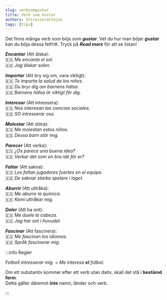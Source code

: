 ```yaml
---
slug: verbsomgustar
title: Verb som Gustar
authors: Intresseratlejon
tags: [tips]
---
```


Det finns många verb som böjs som ***gustar***. Vet du hur man böjer ***gustar*** kan du böja dessa felfritt. Tryck på ***Read more*** för att se listan!

<!--truncate-->

***Encantar*** (Att älska):     
🇪🇸 *Me encanta el sol.*     
🇸🇪 *Jag älskar solen.*

***Importar*** (Att bry sig om, vara viktigt):     
🇪🇸 *Te importa la salud de los niños.*     
🇸🇪 *Du bryr dig om barnens hälsa.*    
🇸🇪 *Barnens hälsa är viktigt för dig.*    

***Interesar*** (Att intressera):    
🇪🇸 *Nos interesan las ciencias sociales.*    
🇸🇪 *SO intresserar oss.*    

***Molestar*** (Att störa):    
🇪🇸 *Me molestan estos niños.*     
🇸🇪 *Dessa barn stör mig.*     

***Parecer*** (Att verka):    
🇪🇸 *¿Os parece una buena idea?*     
🇸🇪 *Verkar det som en bra idé för er?*    

***Faltar*** (Att sakna):     
🇪🇸 *Les faltan jugadores fuertes en el equipo.*      
🇸🇪 *De saknar starka spelare i laget.*     

***Aburrir*** (Att uttråka):    
🇪🇸 *Me aburre la química.*     
🇸🇪 *Kemi uttråkar mig.*    

***Doler*** (Att ha ont):    
🇪🇸 *Me duele la cabeza.*     
🇸🇪 *Jag har ont i huvudet.*     

***Fascinar*** (Att fascinera):    
🇪🇸 *Me fascinan los idiomas.*    
🇸🇪 *Språk fascinerar mig.*    

:::info Regler

*Fotboll intresserar mig.* = *Me interesa **el** fútbol.*

Om ett substantiv kommer efter ett verb utan dativ, skall det stå i **bestämd form**.     
Detta gäller däremot **inte** namn, länder och verb.

:::
